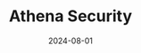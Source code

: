 ---  
layout: startup_page  
title: "Athena Security"  
id: "athenasecurity.com"  
permalink: "/athenasecurityathenasecurity.com08012024/"  
website: "https://athena-security.com/"  
funding_round: "Seed"  
funding_amount: "$10M"  
investors: "Lisa Falzone, Chris Ciabarra"  
about: "Athena Security provides patented software and people screening systems for concealed weapons detection, focusing on enhancing checkpoint security in businesses, hospitals, schools, and public spaces. Their system utilizes AI-powered features like \"Evasion\" detection and integrates with existing security protocols to streamline processes and improve compliance with Homeland Security Best Practices. The company aims to create safer environments through advanced technology."  
markets: "Security, AI, Computer Vision, Cyber Security, Machine Learning, Physical Security"  
hq: "Austin, Texas, United States"  
founded_year: "2018"  
linkedin: "https://www.linkedin.com/company/athena-inc"  
twitter: "https://twitter.com/athenasecure"  
instagram: ""  
facebook: "https://www.facebook.com/athenasecure/"  
crunchbase: "https://www.crunchbase.com/organization/athena-security-inc"  
pitchbook: "https://pitchbook.com/profiles/company/266928-85"  

date_display: "01-Aug-2024"  
date: "2024-08-01"

# SEO Optimization  
meta_title: "Athena Security - Seed Funding ($10M)"  
meta_description: "Athena Security, Athena Security provides patented software and people screening systems for concealed weapons detection, focusing on enhancing checkpoint security in ..."  
meta_keywords: "Athena Security, Security, AI, Computer Vision, Cyber Security, Machine Learning, Physical Security, Seed funding"  
canonical_url: "https://startup.projectstartups.com/athenasecurityathenasecurity.com08012024/"  
---